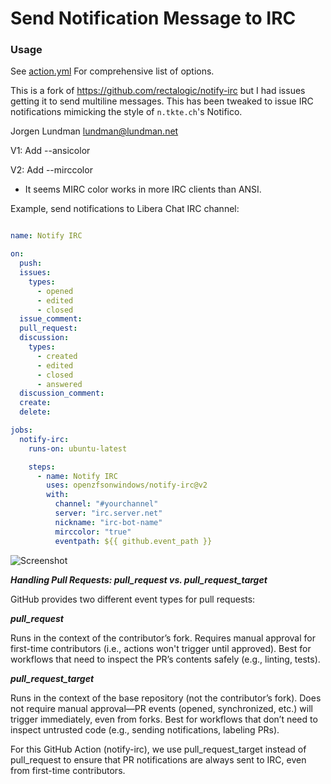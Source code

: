 # Send Notification Message to IRC

### Usage

See [action.yml](./action.yml) For comprehensive list of options.

This is a fork of https://github.com/rectalogic/notify-irc
but I had issues getting it to send multiline messages.
This has been tweaked to issue IRC notifications mimicking
the style of `n.tkte.ch`'s Notifico. 

Jorgen Lundman <lundman@lundman.net>

V1:
   Add --ansicolor

V2:
   Add --mirccolor
   * It seems MIRC color works in more IRC clients than ANSI.


Example, send notifications to Libera Chat IRC channel:

```yaml

name: Notify IRC

on:
  push:
  issues:
    types:
      - opened
      - edited
      - closed
  issue_comment:
  pull_request:
  discussion:
    types:
      - created
      - edited
      - closed
      - answered
  discussion_comment:
  create:
  delete:

jobs:
  notify-irc:
    runs-on: ubuntu-latest

    steps:
      - name: Notify IRC
        uses: openzfsonwindows/notify-irc@v2
        with:
          channel: "#yourchannel"
          server: "irc.server.net"
          nickname: "irc-bot-name"
          mirccolor: "true"
          eventpath: ${{ github.event_path }}

```

![Screenshot](irc-notify.png)



___Handling Pull Requests: pull_request vs. pull_request_target___

GitHub provides two different event types for pull requests:

___pull_request___

Runs in the context of the contributor’s fork.
Requires manual approval for first-time contributors (i.e., actions won't trigger until approved).
Best for workflows that need to inspect the PR’s contents safely (e.g., linting, tests).

___pull_request_target___

Runs in the context of the base repository (not the contributor’s fork).
Does not require manual approval—PR events (opened, synchronized, etc.) will trigger immediately, even from forks.
Best for workflows that don’t need to inspect untrusted code (e.g., sending notifications, labeling PRs).

For this GitHub Action (notify-irc), we use pull_request_target instead of pull_request to ensure that PR notifications are always sent to IRC, even from first-time contributors.

